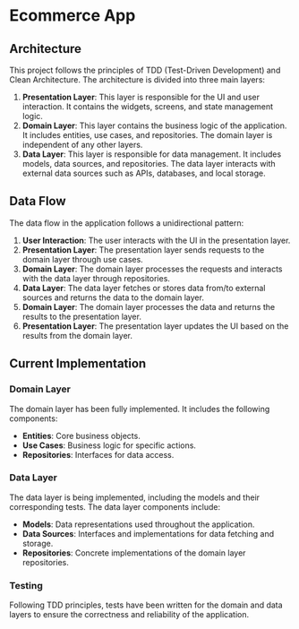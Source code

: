 
# Ecommerce App

## Architecture

This project follows the principles of TDD (Test-Driven Development) and Clean Architecture. The architecture is divided into three main layers:

1. **Presentation Layer**: This layer is responsible for the UI and user interaction. It contains the widgets, screens, and state management logic.
2. **Domain Layer**: This layer contains the business logic of the application. It includes entities, use cases, and repositories. The domain layer is independent of any other layers.
3. **Data Layer**: This layer is responsible for data management. It includes models, data sources, and repositories. The data layer interacts with external data sources such as APIs, databases, and local storage.

## Data Flow

The data flow in the application follows a unidirectional pattern:

1. **User Interaction**: The user interacts with the UI in the presentation layer.
2. **Presentation Layer**: The presentation layer sends requests to the domain layer through use cases.
3. **Domain Layer**: The domain layer processes the requests and interacts with the data layer through repositories.
4. **Data Layer**: The data layer fetches or stores data from/to external sources and returns the data to the domain layer.
5. **Domain Layer**: The domain layer processes the data and returns the results to the presentation layer.
6. **Presentation Layer**: The presentation layer updates the UI based on the results from the domain layer.

## Current Implementation

### Domain Layer

The domain layer has been fully implemented. It includes the following components:

- **Entities**: Core business objects.
- **Use Cases**: Business logic for specific actions.
- **Repositories**: Interfaces for data access.

### Data Layer

The data layer is being implemented, including the models and their corresponding tests. The data layer components include:

- **Models**: Data representations used throughout the application.
- **Data Sources**: Interfaces and implementations for data fetching and storage.
- **Repositories**: Concrete implementations of the domain layer repositories.

### Testing

Following TDD principles, tests have been written for the domain and data layers to ensure the correctness and reliability of the application.

